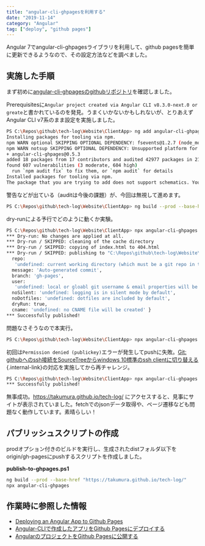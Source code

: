 ```yaml
---
title: "angular-cli-ghpagesを利用する"
date: "2019-11-14"
category: "Angular"
tag: ["deploy", "github pages"]
---
```


Angular 7でangular-cli-ghpagesライブラリを利用して、github pagesを簡単に更新できるようなので、その設定方法などを調べました。

## 実施した手順

まず初めに[angular-cli-ghpagesのgithubリポジトリ](https://github.com/angular-schule/angular-cli-ghpages)を確認しました。

Prerequisitesに`Angular project created via Angular CLI v8.3.0-next.0 or greate`と書かれているのを発見。うまくいかないかもしれないが、とりあえずAngular CLI v7系のまま設定を実施しました。

```bash
PS C:\Repos\github\tech-log\Website\ClientApp> ng add angular-cli-ghpages
Installing packages for tooling via npm.
npm WARN optional SKIPPING OPTIONAL DEPENDENCY: fsevents@1.2.7 (node_modules\fsevents):
npm WARN notsup SKIPPING OPTIONAL DEPENDENCY: Unsupported platform for fsevents@1.2.7: wanted {"os":"darwin","arch":"any"} (current: {"os":"win32","arch":"x64"})
+ angular-cli-ghpages@0.5.3
added 18 packages from 17 contributors and audited 42977 packages in 21.148s
found 607 vulnerabilities (3 moderate, 604 high)
  run `npm audit fix` to fix them, or `npm audit` for details
Installed packages for tooling via npm.
The package that you are trying to add does not support schematics. You can try using a different version of the package or contact the package author to add ng-add support.
```

警告などが出ている（auditは今後の課題）が、今回は無視して進めます。

```bash
PS C:\Repos\github\tech-log\Website\ClientApp> ng build --prod --base-href "https://takumura.github.io/tech-log/"
```

dry-runによる予行でどのように動くか実験。

```bash
PS C:\Repos\github\tech-log\Website\ClientApp> npx angular-cli-ghpages --dry-run
*** Dry-run: No changes are applied at all.
*** Dry-run / SKIPPED: cleaning of the cache directory
*** Dry-run / SKIPPED: copying of index.html to 404.html
*** Dry-run / SKIPPED: publishing to "C:\Repos\github\tech-log\Website\ClientApp\dist" with the following options: { dir: 'C:\\Repos\\github\\tech-log\\Website\\ClientApp\\dist',
  repo:
   'undefined: current working directory (which must be a git repo in this case) will be used to commit & push',
  message: 'Auto-generated commit',
  branch: 'gh-pages',
  user:
   'undefined: local or gloabl git username & email properties will be taken',
  noSilent: 'undefined: logging is in silent mode by default',
  noDotfiles: 'undefined: dotfiles are included by default',
  dryRun: true,
  cname: 'undefined: no CNAME file will be created' }
*** Successfully published!
```

問題なさそうなので本実行。

```bash
PS C:\Repos\github\tech-log\Website\ClientApp> npx angular-cli-ghpages
```

初回は`Permission denied (publickey)`エラーが発生してpushに失敗。[Git: githubへのssh接続をSourceTreeからwindows 10標準のssh clientに切り替える](docs/env/git-ssh-configuration){.internal-link}の対応を実施してから再チャレンジ。

```bash
PS C:\Repos\github\tech-log\Website\ClientApp> npx angular-cli-ghpages
*** Successfully published!
```

無事成功。<https://takumura.github.io/tech-log/> にアクセスすると、見事にサイトが表示されていました。fetchでのjsonデータ取得や、ページ遷移なども問題なく動作しています。素晴らしい！

## パブリッシュスクリプトの作成

prodオプション付きのビルドを実行し、生成されたdistフォルダ以下をorigin/gh-pagesにpushするスクリプトを作成しました。

**publish-to-ghpages.ps1**

```bash
ng build --prod --base-href "https://takumura.github.io/tech-log/"
npx angular-cli-ghpages
```

## 作業時に参照した情報

- [Deploying an Angular App to Github Pages](https://alligator.io/angular/deploying-angular-app-github-pages/)
- [Angular-CLIで作成したアプリをGithub Pagesにデプロイする](https://prokatsu.com/angular-cli_github-pages_deploy/)
- [AngularのプロジェクトをGithub Pagesに公開する](https://choco14t.hatenablog.com/entry/2018/07/07/144504)
